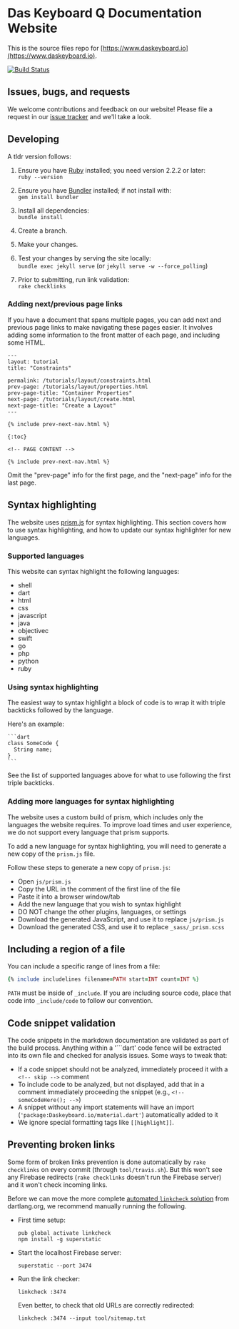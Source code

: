# Das Keyboard Q Documentation Website

This is the source files repo for [https://www.daskeyboard.io](https://www.daskeyboard.io).

[![Build Status](https://travis-ci.com/DasKeyboard/Daskeyboard.io.svg?branch=master)](https://travis-ci.com/DasKeyboard/Daskeyboard.io/)

## Issues, bugs, and requests

We welcome contributions and feedback on our website!
Please file a request in our
[issue tracker](https://github.com/DasKeyboard/q/issues/new)
and we'll take a look.

## Developing

A tldr version follows:

1. Ensure you have [Ruby](https://www.ruby-lang.org/en/documentation/installation/) installed; you need version 2.2.2 or later:<br>
`ruby --version`

1. Ensure you have [Bundler](http://bundler.io/) installed; if not install with:<br>
`gem install bundler`

1. Install all dependencies:<br>
`bundle install`

1. Create a branch.

1. Make your changes.

1. Test your changes by serving the site locally:<br>
`bundle exec jekyll serve` (or `jekyll serve -w --force_polling`)

1. Prior to submitting, run link validation:<br>
`rake checklinks`
### Adding next/previous page links

If you have a document that spans multiple pages, you can add next and previous
page links to make navigating these pages easier. It involves adding some information
to the front matter of each page, and including some HTML.

```
---
layout: tutorial
title: "Constraints"

permalink: /tutorials/layout/constraints.html
prev-page: /tutorials/layout/properties.html
prev-page-title: "Container Properties"
next-page: /tutorials/layout/create.html
next-page-title: "Create a Layout"
---

{% include prev-next-nav.html %}

{:toc}

<!-- PAGE CONTENT -->

{% include prev-next-nav.html %}
```

Omit the "prev-page" info for the first page, and the "next-page" info for the
last page.

## Syntax highlighting

The website uses [prism.js](http://prismjs.com/) for syntax
highlighting. This section covers how to use syntax highlighting, and
how to update our syntax highlighter for new languages.

### Supported languages

This website can syntax highlight the following languages:

* shell
* dart
* html
* css
* javascript
* java
* objectivec
* swift
* go
* php
* python
* ruby

### Using syntax highlighting

The easiest way to syntax highlight a block of code is to wrap
it with triple backticks followed by the language.

Here's an example:

<!-- skip -->

	```dart
	class SomeCode {
	  String name;
	}
	```


See the list of supported languages above for what to use
following the first triple backticks.

### Adding more languages for syntax highlighting

The  website uses a custom build of prism, which
includes only the languages the website requires. To improve
load times and user experience, we do not support every
language that prism supports.

To add a new language for syntax highlighting, you will need
to generate a new copy of the `prism.js` file.

Follow these steps to generate a new copy of `prism.js`:

* Open `js/prism.js`
* Copy the URL in the comment of the first line of the file
* Paste it into a browser window/tab
* Add the new language that you wish to syntax highlight
* DO NOT change the other plugins, languages, or settings
* Download the generated JavaScript, and use it to replace `js/prism.js`
* Download the generated CSS, and use it to replace `_sass/_prism.scss`

## Including a region of a file

You can include a specific range of lines from a file:

```ruby
{% include includelines filename=PATH start=INT count=INT %}
```

`PATH` must be inside of `_include`. If you are including source code,
place that code into `_include/code` to follow our convention.

## Code snippet validation

The code snippets in the markdown documentation are validated as part of the
build process. Anything within a '\`\`\`dart' code fence will be extracted into
its own file and checked for analysis issues. Some ways to tweak that:

* If a code snippet should not be analyzed, immediately proceed it with
  a `<!-- skip -->` comment
* To include code to be analyzed, but not displayed, add that in a comment
  immediately proceeding the snippet (e.g., `<!-- someCodeHere(); -->`)
* A snippet without any import statements will have an import
  (`'package:Daskeyboard.io/material.dart'`)
  automatically added to it
* We ignore special formatting tags like `[[highlight]]`.

## Preventing broken links

Some form of broken links prevention is done automatically by `rake checklinks`
on every commit (through `tool/travis.sh`). But this won't see any Firebase 
redirects (`rake checklinks` doesn't run the Firebase server) and it won't
check incoming links.

Before we can move the more complete
[automated `linkcheck` solution](https://github.com/dart-lang/site-webdev/blob/master/scripts/check-links-using-fb.sh)
from dartlang.org, we recommend manually running the following.

* First time setup:

  ```
  pub global activate linkcheck
  npm install -g superstatic
  ```

* Start the localhost Firebase server:

  ```
  superstatic --port 3474
  ```
  
* Run the link checker:

  ```
  linkcheck :3474
  ```
  
  Even better, to check that old URLs are correctly redirected:

  ```
  linkcheck :3474 --input tool/sitemap.txt
  ```
